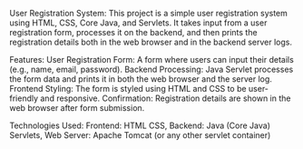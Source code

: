 User Registration System:
This project is a simple user registration system using HTML, CSS, Core Java, and Servlets. It takes input from a user registration form, processes it on the backend, and then prints the registration details both in the web browser and in the backend server logs.

Features: 
User Registration Form: A form where users can input their details (e.g., name, email, password).
Backend Processing: Java Servlet processes the form data and prints it in both the web browser and the server log.
Frontend Styling: The form is styled using HTML and CSS to be user-friendly and responsive.
Confirmation: Registration details are shown in the web browser after form submission.

Technologies Used:
Frontend:
HTML
CSS,
Backend:
Java (Core Java)
Servlets,
Web Server:
Apache Tomcat (or any other servlet container)
